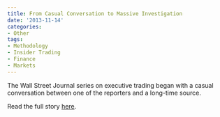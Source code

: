 ```yaml
---
title: From Casual Conversation to Massive Investigation
date: '2013-11-14'
categories:
- Other
tags:
- Methodology
- Insider Trading
- Finance
- Markets
---
```


The Wall Street Journal series on executive trading began with a casual
conversation between one of the reporters and a long-time source.

Read the full story
[here](https://web.archive.org/web/20140701122724/https://businessjournalism.org/2013/11/14/wsj-bronze-award-winners/).
